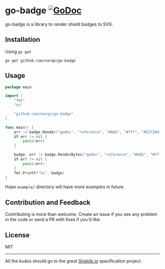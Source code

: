 # go-badge [![GoDoc](https://godoc.org/github.com/narqo/go-badge?status.svg)](https://godoc.org/github.com/narqo/go-badge)

go-badge is a library to render shield badges to SVG.

## Installation

Using `go get`

```
go get github.com/narqo/go-badge
```

## Usage

```go
package main

import (
	"fmt"
	"os"

	"github.com/narqo/go-badge"
)

func main() {
	err := badge.Render("godoc", "reference", "#bbb", "#fff", "#5272B4", os.Stdout)
	if err != nil {
		panic(err)
	}

	badge, err := badge.RenderBytes("godoc", "reference", "#bbb", "#fff", "#5272B4")
	if err != nil {
		panic(err)
	}
	fmt.Printf("%s", badge)
}

```

Hope `example/` directory will have more examples in future.

## Contribution and Feedback

Contributing is more than welcome. Create an issue if you see any problem in the code or send a PR with fixes if you'd like.

## License

MIT

---

All the kudos should go to the great [Shields.io](https://github.com/badges/shields) specification project.
